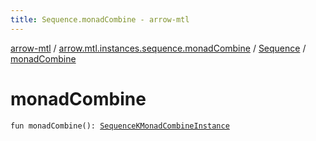 ```yaml
---
title: Sequence.monadCombine - arrow-mtl
---
```


[arrow-mtl](../../index.html) / [arrow.mtl.instances.sequence.monadCombine](../index.html) / [Sequence](index.html) / [monadCombine](./monad-combine.html)

# monadCombine

`fun monadCombine(): `[`SequenceKMonadCombineInstance`](../../arrow.mtl.instances/-sequence-k-monad-combine-instance/index.html)